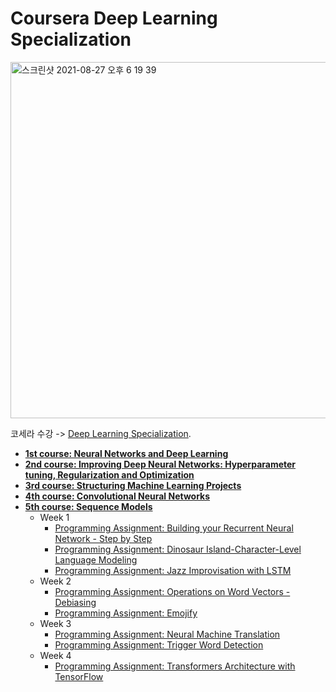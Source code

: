 # Coursera Deep Learning Specialization

<img width="570" alt="스크린샷 2021-08-27 오후 6 19 39" src="https://user-images.githubusercontent.com/60343930/131104514-5c6901ff-77e2-4f0d-8ec3-df49c7ce92e6.png">

코세라 수강 -> [Deep Learning Specialization](https://www.coursera.org/specializations/deep-learning).


+ **[1st course: Neural Networks and Deep Learning](https://www.coursera.org/learn/neural-networks-deep-learning)**
+ **[2nd course: Improving Deep Neural Networks: Hyperparameter tuning, Regularization and Optimization](https://www.coursera.org/learn/deep-neural-network)**
+ **[3rd course: Structuring Machine Learning Projects](https://www.coursera.org/learn/machine-learning-projects)**
+ **[4th course: Convolutional Neural Networks](https://www.coursera.org/learn/convolutional-neural-networks)**
+ **[5th course: Sequence Models](https://www.coursera.org/learn/nlp-sequence-models)**
  + Week 1
    + [Programming Assignment: Building your Recurrent Neural Network - Step by Step]()
    + [Programming Assignment: Dinosaur Island-Character-Level Language Modeling]()
    + [Programming Assignment: Jazz Improvisation with LSTM]()
  + Week 2
    + [Programming Assignment: Operations on Word Vectors - Debiasing]()
    + [Programming Assignment: Emojify]() 
  + Week 3
    + [Programming Assignment: Neural Machine Translation]()
    + [Programming Assignment: Trigger Word Detection]()
  + Week 4
    + [Programming Assignment: Transformers Architecture with TensorFlow]()
    
